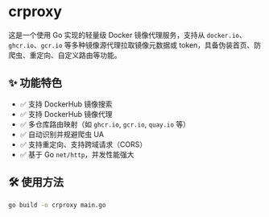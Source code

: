 # crproxy

这是一个使用 Go 实现的轻量级 Docker 镜像代理服务，支持从 `docker.io`、`ghcr.io`、`gcr.io` 等多种镜像源代理拉取镜像元数据或 token，具备伪装首页、防爬虫、重定向、自定义路由等功能。

## ✨ 功能特色

- ✅ 支持 DockerHub 镜像搜索
- ✅ 支持 DockerHub 镜像代理
- ✅ 多仓库路由映射（如 `ghcr.io`, `gcr.io`, `quay.io` 等）
- ✅ 自动识别并规避爬虫 UA
- ✅ 支持重定向、支持跨域请求（CORS）
- ✅ 基于 Go `net/http`，并发性能强大

## 🛠 使用方法

```bash
go build -o crproxy main.go